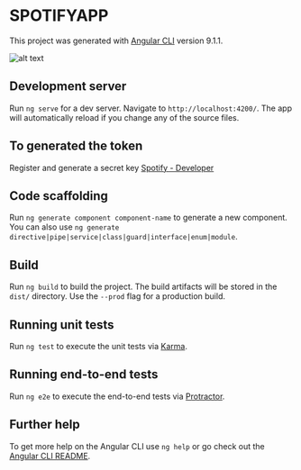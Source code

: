 # SPOTIFYAPP

This project was generated with [Angular CLI](https://github.com/angular/angular-cli) version 9.1.1.

![alt text](https://github.com/EmSanchezM/SPOTIFY-APP/tree/master/src/assets/img/preview.png "Logo Preview Text 1")


## Development server

Run `ng serve` for a dev server. Navigate to `http://localhost:4200/`. The app will automatically reload if you change any of the source files.

## To generated the token
Register and generate a secret key [Spotify - Developer](https://developer.spotify.com/)
 
## Code scaffolding

Run `ng generate component component-name` to generate a new component. You can also use `ng generate directive|pipe|service|class|guard|interface|enum|module`.

## Build

Run `ng build` to build the project. The build artifacts will be stored in the `dist/` directory. Use the `--prod` flag for a production build.

## Running unit tests

Run `ng test` to execute the unit tests via [Karma](https://karma-runner.github.io).

## Running end-to-end tests

Run `ng e2e` to execute the end-to-end tests via [Protractor](http://www.protractortest.org/).

## Further help

To get more help on the Angular CLI use `ng help` or go check out the [Angular CLI README](https://github.com/angular/angular-cli/blob/master/README.md).

